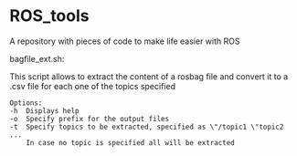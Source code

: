 ROS_tools
=========

A repository with pieces of code to make life easier with ROS

bagfile_ext.sh: 

This script allows to extract the content of a rosbag file and convert it to a .csv file for each one of the topics specified
		
	Options: 
	-h  Displays help
	-o  Specify prefix for the output files
	-t  Specify topics to be extracted, specified as \"/topic1 \"topic2 ...
        In case no topic is specified all will be extracted
        